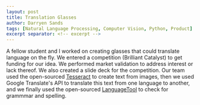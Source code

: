 ```yaml
---
layout: post
title: Translation Glasses
author: Darryen Sands
tags: [Natural Language Processing, Computer Vision, Python, Product]
excerpt separator: <!-- excerpt -->
---
```


A fellow student and I worked on creating glasses that could translate language on the fly. We entered a competition (Brilliant Catalyst) to get funding for our idea. We performed market validation to address interest or lack thereof. We also created a slide deck for the competition. Our team used the open-sourced [Tesseract](https://github.com/tesseract-ocr/tesseract) to create text from images, then we used Google Translate's API to translate this text from one language to another, and we finally used the open-sourced [LanguageTool](https://github.com/languagetool-org/languagetool) to check for grammmar and spelling. 

 <!-- excerpt -->
